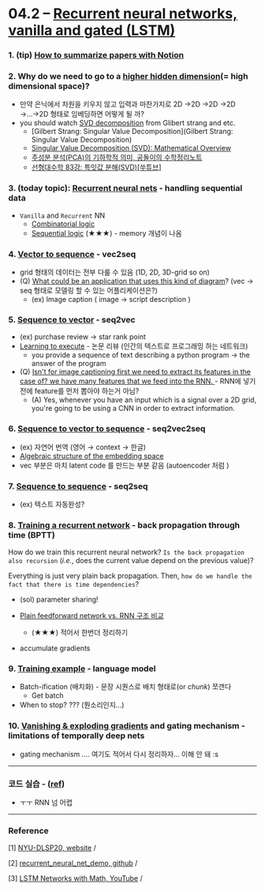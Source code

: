 # 04.2 – [Recurrent neural networks, vanilla and gated (LSTM)](https://youtu.be/5KSGNomPJTE)


### 1. (tip) [How to summarize papers with Notion](https://youtu.be/5KSGNomPJTE?t=15)


### 2. Why do we need to go to a [higher hidden dimension](https://youtu.be/5KSGNomPJTE?t=307)(= high dimensional space)?

* 만약 은닉에서 차원을 키우지 않고 입력과 마찬가지로 2D →2D →2D →2D →...→2D  형태로 임베딩하면 어떻게 될 까? 
* you should watch [SVD decomposition](https://youtu.be/5KSGNomPJTE?t=520) from Glibert strang and etc. 
  * [Gilbert Strang: Singular Value Decomposition](Gilbert Strang: Singular Value Decomposition)
  * [Singular Value Decomposition (SVD): Mathematical Overview](https://youtu.be/nbBvuuNVfco?t=377)
  * [주성분 분석(PCA)의 기하학적 의미, 공돌이의 수학정리노트](https://youtu.be/YEdscCNsinU?t=480)
  * [선형대수학 83강: 특잇값 분해(SVD)[쑤튜브]](https://youtu.be/gxdJYNIvOI0?t=794)



### 3. (today topic): [Recurrent neural nets](https://youtu.be/5KSGNomPJTE?t=662) - handling sequential data 

* ```Vanilla``` and ```Recurrent``` NN 
  * [Combinatorial logic](https://www.google.com/search?q=Combinatorial+logic&oq=Combinatorial+logic&aqs=chrome..69i57j0i10i30l4j0i30j0i10i30j0i10i512j0i10i30l2.213j0j1&sourceid=chrome&ie=UTF-8) 
  * [Sequential logic](https://www.google.com/search?q=sequential+logic&sxsrf=ALeKk01qZ7JbEaUkMxNsYwOcoxq1RjoEIQ%3A1629733353750&ei=6cEjYa2TLcThwAPbhAo&oq=sequen+logic&gs_lcp=Cgdnd3Mtd2l6EAMYADIGCAAQBxAeMgYIABAHEB4yBggAEAcQHjIGCAAQBxAeMgYIABAHEB4yBggAEAcQHjIGCAAQBxAeMgYIABAHEB4yBggAEAcQHjIGCAAQBxAeOgcIABBHELADOgoIABBHELADEIsDSgUIPBIBMUoECEEYAVDa2AFYvd0BYI3lAWgBcAB4AIABdogB4AWSAQMyLjWYAQCgAQHIAQq4AQLAAQE&sclient=gws-wiz) (★★★) - memory 개념이 나옴 



### 4. [Vector to sequence](https://youtu.be/5KSGNomPJTE?t=972) - vec2seq

* grid 형태의 데이터는 전부 다룰 수 있음 (1D, 2D, 3D-grid so on)
* (Q) [What could be an application that uses this kind of diagram](https://youtu.be/5KSGNomPJTE?t=1075)? (vec → seq 형태로 모델링 할 수 있는 어플리케이션은?)
  * (ex) Image caption ( image → script description )



### 5. [Sequence to vector](https://youtu.be/5KSGNomPJTE?t=1383) - seq2vec 

* (ex) purchase review  → star rank point 
* [Learning to execute](https://youtu.be/5KSGNomPJTE?t=1461) - 논문 리뷰 (인간의 텍스트로 프로그래밍 하는 네트워크)
  *  you provide a sequence of text describing a python program → the answer of the program 
* (Q) [Isn't for image captioning first we need to extract its features in the case of? we have many features that we feed into the RNN.  ](https://youtu.be/5KSGNomPJTE?t=1545) - RNN에 넣기 전에 feature를 먼저 뽑아야 하는거 아님? 
  * (A) Yes, whenever you have an input which is a signal over a 2D grid, you're going to be using a CNN in order to extract information.



### 6. [Sequence to vector to sequence](https://youtu.be/5KSGNomPJTE?t=1654) - seq2vec2seq

* (ex) 자연어 번역 (영어 → context → 한글)
* [Algebraic structure of the embedding space](https://youtu.be/5KSGNomPJTE?t=1831)
* vec 부분은 마치 latent code 를 만드는 부분 같음 (autoencoder 처럼 )



### 7. [Sequence to sequence](https://youtu.be/5KSGNomPJTE?t=2126) - seq2seq

* (ex) 텍스트 자동완성? 



### 8. [Training a recurrent network](https://youtu.be/5KSGNomPJTE?t=2312) - back propagation through time (BPTT)

How do we train this recurrent neural network? ```Is the back propagation also recursion``` (*i.e.*, does the current value depend on the previous value)? <br/>

Everything is just very plain back propagation. Then, ```how do we handle the fact that there is time dependencies```?

* (sol) parameter sharing! 

* [Plain feedforward network vs. RNN  구조 비교](https://youtu.be/5KSGNomPJTE?t=2360)
  * (★★★) 적어서 한번더 정리하기 
* accumulate gradients 



### 9. [Training example](https://youtu.be/5KSGNomPJTE?t=2871) - language model 

* Batch-ification (배치화)  - 문장 시퀀스로 배치 형태로(or *chunk*) 쪼갠다 
  * Get batch
* When to stop? ??? (뭔소리인지...)



### 10. [Vanishing & exploding gradients](https://youtu.be/5KSGNomPJTE?t=3068) and gating mechanism - limitations of temporally deep nets 

* gating mechanism .... 여기도 적어서 다시 정리하자... 이해 안 돼 :s 



***

### 코드 실습 - ([ref](https://github.com/Atcold/pytorch-Deep-Learning/blob/master/08-seq_classification.ipynb))

* ㅜㅜ RNN 넘 어렵 





***

### Reference 

[1] [NYU-DLSP20, website](https://atcold.github.io/pytorch-Deep-Learning/) / 

[2] [recurrent_neural_net_demo, github](https://github.com/llSourcell/recurrent_neural_net_demo) /  

[3] [LSTM Networks with Math, YouTube](https://www.youtube.com/watch?v=9zhrxE5PQgY&list=PL2-dafEMk2A7mu0bSksCGMJEmeddU_H4D&index=16) / 



















